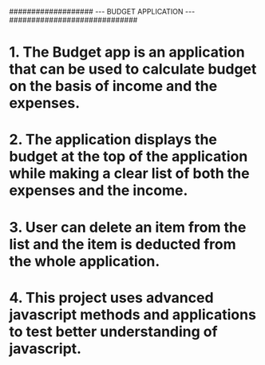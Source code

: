 ################### ---    BUDGET APPLICATION --- #############################
 # 1. The Budget app is an application that can be used to calculate budget on the basis of income and the expenses.
 # 2. The application displays the budget at the top of the application while making a clear list of both the expenses and the income.
 # 3. User can delete an item from the list and the item is deducted from the whole application.
 # 4. This project uses advanced javascript methods and applications to test better understanding of javascript.
